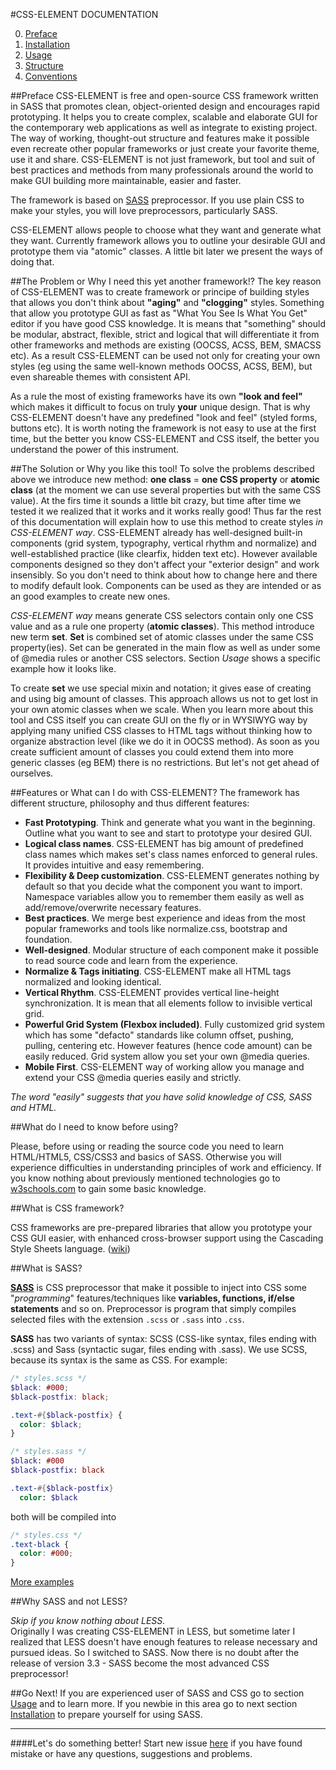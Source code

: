 #CSS-ELEMENT DOCUMENTATION

0. [Preface](https://github.com/kalopsia/element/blob/master/docs/0_preface.md)<br/>
1. [Installation](https://github.com/kalopsia/element/blob/master/docs/1_installation.md)<br/>
2. [Usage](https://github.com/kalopsia/element/blob/master/docs/2_usage.md)<br/>
3. [Structure](https://github.com/kalopsia/element/blob/master/docs/3_structure.md)<br/>
4. [Conventions](https://github.com/kalopsia/element/blob/master/docs/4_conventions.md)<br/>

##Preface
CSS-ELEMENT is free and open-source CSS framework written in SASS that promotes clean, object-oriented design and encourages rapid prototyping. It helps you to create complex, scalable and elaborate GUI for the contemporary web applications as well as integrate to existing project. The way of working, thought-out structure and features make it possible even recreate other popular frameworks or just create your favorite theme, use it and share. CSS-ELEMENT is not just framework, but tool and suit of best practices and methods from many professionals around the world to make GUI building more maintainable, easier and faster.

The framework is based on [SASS](http://sass-lang.com/guide) preprocessor. If you use plain CSS to make your styles, you will love preprocessors, particularly SASS.

CSS-ELEMENT allows people to choose what they want and generate what they want. Currently framework allows you to outline your desirable GUI and prototype them via "atomic" classes. A little bit later we present the ways of doing that.

##The Problem or Why I need this yet another framework!?
The key reason of CSS-ELEMENT was to create framework or principe of building styles that allows you don't think about **"aging"** and **"clogging"** styles. Something that allow you prototype GUI as fast as "What You See Is What You Get" editor if you have good CSS knowledge. It is means that "something" should be modular, abstract, flexible, strict and logical that will differentiate it from other frameworks and methods are existing (OOCSS, ACSS, BEM, SMACSS etc). As a result CSS-ELEMENT can be used not only for creating your own styles (eg using the same well-known methods OOCSS, ACSS, BEM), but even shareable themes with consistent API.

As a rule the most of existing frameworks have its own **"look and feel"** which makes it difficult to focus on truly **your** unique design. That is why CSS-ELEMENT doesn't have any predefined "look and feel" (styled forms, buttons etc). It is worth noting the framework is not easy to use at the first time, but the better you know CSS-ELEMENT and CSS itself, the better you understand the power of this instrument.

##The Solution or Why you like this tool!
To solve the problems described above we introduce new method: **one class** = **one CSS property** or **atomic class** (at the moment we can use several properties but with the same CSS value). At the firs time it sounds a little bit crazy, but time after time we tested it we realized that it works and it works really good! Thus far the rest of this documentation will explain how to use this method to create styles *in CSS-ELEMENT way*. CSS-ELEMENT already has well-designed built-in components (grid system, typography, vertical rhythm and normalize) and well-established practice (like clearfix, hidden text etc). However available components designed so they don't affect your "exterior design" and work insensibly. So you don't need to think about how to change here and there to modify default look. Components can be used as they are intended or as an good examples to create new ones.

 *CSS-ELEMENT way* means generate CSS selectors contain only one CSS value and as a rule one property (**atomic classes**). This method introduce new term **set**. **Set** is combined set of atomic classes under the same CSS property(ies). Set can be generated in the main flow as well as under some of @media rules or another CSS selectors. Section *Usage* shows a specific example how it looks like.
 
 To create **set** we use special mixin and notation; it gives ease of creating and using big amount of classes. This approach allows us not to get lost in your own atomic classes when we scale. When you learn more about this tool and CSS itself you can create GUI on the fly or in WYSIWYG way by applying many unified CSS classes to HTML tags without thinking how to organize abstraction level (like we do it in OOCSS method). As soon as you create sufficient amount of classes you could extend them into more generic classes (eg BEM) there is no restrictions. But let's not get ahead of ourselves.

##Features or What can I do with CSS-ELEMENT?
The framework has different structure, philosophy and thus different features:
* **Fast Prototyping**. Think and generate what you want in the beginning. Outline what you want to see and start to prototype your desired GUI.
* **Logical class names**. CSS-ELEMENT has big amount of predefined class names which makes set's class names enforced to general rules. It provides intuitive and easy remembering.
* **Flexibility & Deep customization**. CSS-ELEMENT generates nothing by default so that you decide what the component you want to import. Namespace variables allow you to remember them easily as well as add/remove/overwrite necessary features.
* **Best practices**. We merge best experience and ideas from the most popular frameworks and tools like normalize.css, bootstrap and foundation.
* **Well-designed**. Modular structure of each component make it possible to read source code and learn from the experience.
* **Normalize & Tags initiating**. CSS-ELEMENT make all HTML tags normalized and looking identical.
* **Vertical Rhythm**. CSS-ELEMENT provides vertical line-height synchronization. It is mean that all elements follow to invisible vertical grid.
* **Powerful Grid System (Flexbox included)**. Fully customized grid system which has some "defacto" standards like column offset, pushing, pulling, centering etc. However features (hence code amount) can be easily reduced. Grid system allow you set your own @media queries.
* **Mobile First**. CSS-ELEMENT way of working allow you manage and extend your CSS @media queries easily and strictly.

*The word "easily" suggests that you have solid knowledge of CSS, SASS and HTML.*

##What do I need to know before using?

Please, before using or reading the source code you need to learn HTML/HTML5, CSS/CSS3 and basics of SASS.
Otherwise you will experience difficulties in understanding principles of work and efficiency. If you know nothing about previously mentioned technologies go to [w3schools.com](http://w3schools.com) to gain some basic knowledge.

##What is CSS framework?

CSS frameworks are pre-prepared libraries that allow you prototype your CSS GUI easier, with enhanced cross-browser support using the Cascading Style Sheets language. ([wiki](http://en.wikipedia.org/wiki/CSS_frameworks))

##What is SASS?

**[SASS](http://sass-lang.com)** is CSS preprocessor that make it possible to inject into CSS some "*programming*" features/techniques like  **variables, functions, if/else statements** and so on. Preprocessor is program that simply compiles selected files with the extension ``.scss`` or ``.sass`` into ``.css``.

**SASS** has two variants of syntax: SCSS (CSS-like syntax, files ending with .scss) and Sass (syntactic sugar, files ending with .sass). We use SCSS, because its syntax is the same as CSS. For example:

```SCSS
/* styles.scss */
$black: #000;
$black-postfix: black;

.text-#{$black-postfix} {
  color: $black;
}
```
```SASS
/* styles.sass */
$black: #000
$black-postfix: black

.text-#{$black-postfix}
  color: $black
```
both will be compiled into
```CSS
/* styles.css */
.text-black {
  color: #000;
}
```
[More examples](http://sass-lang.com/guide)

##Why SASS and not LESS?

*Skip if you know nothing about LESS.*<br/>
Originally I was creating CSS-ELEMENT in LESS, but sometime later I realized that LESS doesn't have enough features to release necessary and pursued ideas. So I switched to SASS. Now there is no doubt after the release of version 3.3 - SASS become the most advanced CSS preprocessor!

##Go Next!
If you are experienced user of SASS and CSS go to section [Usage](https://github.com/kalopsia/element/blob/master/docs/2_usage.md) and to learn more. If you newbie in this area go to next section [Installation](https://github.com/kalopsia/element/blob/master/docs/1_installation.md) to prepare yourself for using SASS.

---

####Let's do something better!
Start new issue [here](https://github.com/kalopsia/element/issues/new) if you have found mistake or have any questions, suggestions and problems.